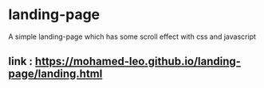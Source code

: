 # landing-page
A simple landing-page which has some scroll effect with css and javascript
## link : https://mohamed-leo.github.io/landing-page/landing.html

